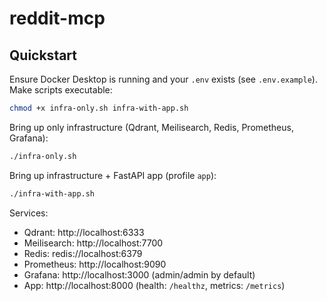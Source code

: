 # reddit-mcp

## Quickstart

Ensure Docker Desktop is running and your `.env` exists (see `.env.example`). Make scripts executable:

```bash
chmod +x infra-only.sh infra-with-app.sh
```

Bring up only infrastructure (Qdrant, Meilisearch, Redis, Prometheus, Grafana):

```bash
./infra-only.sh
```

Bring up infrastructure + FastAPI app (profile `app`):

```bash
./infra-with-app.sh
```

Services:
- Qdrant: http://localhost:6333
- Meilisearch: http://localhost:7700
- Redis: redis://localhost:6379
- Prometheus: http://localhost:9090
- Grafana: http://localhost:3000 (admin/admin by default)
- App: http://localhost:8000 (health: `/healthz`, metrics: `/metrics`)



